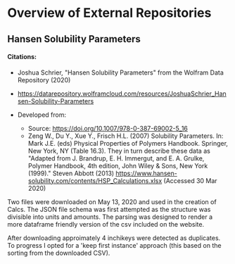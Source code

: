# Overview of External Repositories

## Hansen Solubility Parameters

#### Citations:

  *  Joshua Schrier, "Hansen Solubility Parameters" from the Wolfram Data Repository (2020)  

  * https://datarepository.wolframcloud.com/resources/JoshuaSchrier_Hansen-Solubility-Parameters

  * Developed from:
    
    * Source: https://doi.org/10.1007/978-0-387-69002-5_16
    * 
        Zeng W., Du Y., Xue Y., Frisch H.L. (2007) Solubility Parameters. In: Mark J.E. (eds) Physical Properties of Polymers Handbook. Springer, New York, NY (Table 16.3). They in turn describe these data as "Adapted from J. Brandrup, E. H. Immergut, and E. A. Grulke, Polymer Handbook, 4th edition, John Wiley & Sons, New York (1999)."
        Steven Abbott (2013) https://www.hansen-solubility.com/contents/HSP_Calculations.xlsx (Accessed 30 Mar 2020)


Two files were downloaded on May 13, 2020 and used in the creation of Calcs.  The JSON file schema was first attempted as the structure was divisible into units and amounts.  The parsing was designed to render a more dataframe friendly version of the csv included on the website.

After downloading approimately 4 inchikeys were detected as duplicates.  To progress I opted for a 'keep first instance' approach (this based on the sorting from the downloaded CSV).
